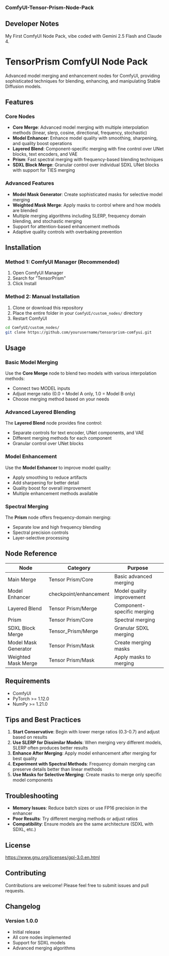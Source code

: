 ### ComfyUI-Tensor-Prism-Node-Pack
## Developer Notes

My First ComfyUI Node Pack, vibe coded with Gemini 2.5 Flash and Claude 4.

# TensorPrism ComfyUI Node Pack

Advanced model merging and enhancement nodes for ComfyUI, providing sophisticated techniques for blending, enhancing, and manipulating Stable Diffusion models.

## Features

### Core Nodes

- **Core Merge**: Advanced model merging with multiple interpolation methods (linear, slerp, cosine, directional, frequency, stochastic)
- **Model Enhancer**: Enhance model quality with smoothing, sharpening, and quality boost operations
- **Layered Blend**: Component-specific merging with fine control over UNet blocks, text encoders, and VAE
- **Prism**: Fast spectral merging with frequency-based blending techniques
- **SDXL Block Merge**: Granular control over individual SDXL UNet blocks with support for TIES merging

### Advanced Features

- **Model Mask Generator**: Create sophisticated masks for selective model merging
- **Weighted Mask Merge**: Apply masks to control where and how models are blended
- Multiple merging algorithms including SLERP, frequency domain blending, and stochastic merging
- Support for attention-based enhancement methods
- Adaptive quality controls with overbaking prevention

## Installation

### Method 1: ComfyUI Manager (Recommended)
1. Open ComfyUI Manager
2. Search for "TensorPrism"
3. Click Install

### Method 2: Manual Installation
1. Clone or download this repository
2. Place the entire folder in your `ComfyUI/custom_nodes/` directory
3. Restart ComfyUI

```bash
cd ComfyUI/custom_nodes/
git clone https://github.com/yourusername/tensorprism-comfyui.git
```

## Usage

### Basic Model Merging
Use the **Core Merge** node to blend two models with various interpolation methods:
- Connect two MODEL inputs
- Adjust merge ratio (0.0 = Model A only, 1.0 = Model B only)
- Choose merging method based on your needs

### Advanced Layered Blending
The **Layered Blend** node provides fine control:
- Separate controls for text encoder, UNet components, and VAE
- Different merging methods for each component
- Granular control over UNet blocks

### Model Enhancement
Use the **Model Enhancer** to improve model quality:
- Apply smoothing to reduce artifacts
- Add sharpening for better detail
- Quality boost for overall improvement
- Multiple enhancement methods available

### Spectral Merging
The **Prism** node offers frequency-domain merging:
- Separate low and high frequency blending
- Spectral precision controls
- Layer-selective processing

## Node Reference

| Node | Category | Purpose |
|------|----------|---------|
| Main Merge | Tensor Prism/Core | Basic advanced merging |
| Model Enhancer | checkpoint/enhancement | Model quality improvement |
| Layered Blend | Tensor Prism/Merge | Component-specific merging |
| Prism | Tensor Prism/Core | Spectral merging |
| SDXL Block Merge | Tensor_Prism/Merge | Granular SDXL merging |
| Model Mask Generator | Tensor Prism/Mask | Create merging masks |
| Weighted Mask Merge | Tensor Prism/Mask | Apply masks to merging |

## Requirements

- ComfyUI
- PyTorch >= 1.12.0
- NumPy >= 1.21.0

## Tips and Best Practices

1. **Start Conservative**: Begin with lower merge ratios (0.3-0.7) and adjust based on results
2. **Use SLERP for Dissimilar Models**: When merging very different models, SLERP often produces better results
3. **Enhance After Merging**: Apply model enhancement after merging for best quality
4. **Experiment with Spectral Methods**: Frequency domain merging can preserve details better than linear methods
5. **Use Masks for Selective Merging**: Create masks to merge only specific model components

## Troubleshooting

- **Memory Issues**: Reduce batch sizes or use FP16 precision in the enhancer
- **Poor Results**: Try different merging methods or adjust ratios
- **Compatibility**: Ensure models are the same architecture (SDXL with SDXL, etc.)

## License

https://www.gnu.org/licenses/gpl-3.0.en.html

## Contributing

Contributions are welcome! Please feel free to submit issues and pull requests.

## Changelog

### Version 1.0.0
- Initial release
- All core nodes implemented
- Support for SDXL models
- Advanced merging algorithms
